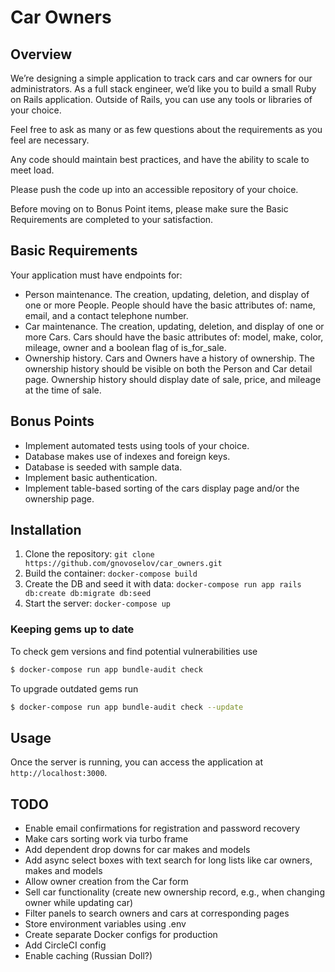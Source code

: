 # Car Owners

## Overview

We’re designing a simple application to track cars and car owners for our administrators.  As a full stack engineer, we’d like you to build a small Ruby on Rails application.  Outside of Rails, you can use any tools or libraries of your choice.

Feel free to ask as many or as few questions about the requirements as you feel are necessary.

Any code should maintain best practices, and have the ability to scale to meet load.

Please push the code up into an accessible repository of your choice.

Before moving on to Bonus Point items, please make sure the Basic Requirements are completed to your satisfaction.

## Basic Requirements

Your application must have endpoints for:

- Person maintenance.  The creation, updating, deletion, and display of one or more People.  People should have the basic attributes of: name, email, and a contact telephone number.
- Car maintenance.  The creation, updating, deletion, and display of one or more Cars.  Cars should have the basic attributes of: model, make, color, mileage, owner and a boolean flag of is_for_sale.
- Ownership history. Cars and Owners have a history of ownership.  The ownership history should be visible on both the Person and Car detail page. Ownership history should display date of sale, price, and mileage at the time of sale.

## Bonus Points

- Implement automated tests using tools of your choice.
- Database makes use of indexes and foreign keys.
- Database is seeded with sample data.
- Implement basic authentication.
- Implement table-based sorting of the cars display page and/or the ownership page.


## Installation

1. Clone the repository: `git clone https://github.com/gnovoselov/car_owners.git`
2. Build the container: `docker-compose build`
3. Create the DB and seed it with data: `docker-compose run app rails db:create db:migrate db:seed`
4. Start the server: `docker-compose up`

### Keeping gems up to date

To check gem versions and find potential vulnerabilities use

```bash
$ docker-compose run app bundle-audit check
```

To upgrade outdated gems run

```bash
$ docker-compose run app bundle-audit check --update
```

## Usage

Once the server is running, you can access the application at `http://localhost:3000`.


## TODO

- Enable email confirmations for registration and password recovery
- Make cars sorting work via turbo frame
- Add dependent drop downs for car makes and models
- Add async select boxes with text search for long lists like car owners, makes and models
- Allow owner creation from the Car form
- Sell car functionality (create new ownership record, e.g., when changing owner while updating car)
- Filter panels to search owners and cars at corresponding pages
- Store environment variables using .env
- Create separate Docker configs for production
- Add CircleCI config
- Enable caching (Russian Doll?)
